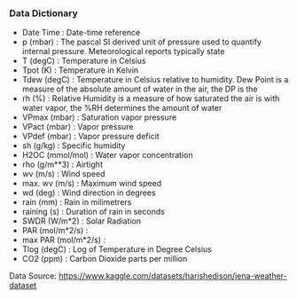 ### Data Dictionary

* Date Time : Date-time reference
* p (mbar) : The pascal SI derived unit of pressure used to quantify internal pressure. Meteorological reports typically state
* T (degC) : Temperature in Celsius
* Tpot (K) : Temperature in Kelvin
* Tdew (degC) : Temperature in Celsius relative to humidity. Dew Point is a measure of the absolute amount of water in the air, the DP is the
* rh (%) : Relative Humidity is a measure of how saturated the air is with water vapor, the %RH determines the amount of water
* VPmax (mbar) : Saturation vapor pressure
* VPact (mbar) : Vapor pressure
* VPdef (mbar) : Vapor pressure deficit
* sh (g/kg) : Specific humidity
* H2OC (mmol/mol) : Water vapor concentration
* rho (g/m**3) : Airtight
* wv (m/s) : Wind speed
* max. wv (m/s) : Maximum wind speed
* wd (deg) : Wind direction in degrees
* rain (mm) : Rain in milimetrers
* raining (s) : Duration of rain in seconds
* SWDR (W/m*2) : Solar Radiation
* PAR (mol/m*2/s) :
* max PAR (mol/m*2/s) :
* Tlog (degC) : Log of Temperature in Degree Celsius
* CO2 (ppm) : Carbon Dioxide parts per million

Data Source: https://www.kaggle.com/datasets/harishedison/jena-weather-dataset
